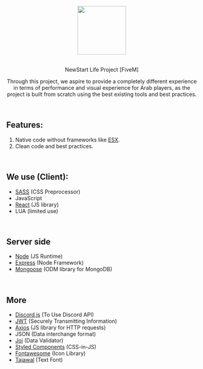<br>
<div align="center">
  <img src="https://g.top4top.io/p_2248khhrx1.png" style="width: 128px"/>
</div>
<br>

<p align="center">NewStart Life Project [FiveM]</p>

<p align="center">Through this project, we aspire to provide a completely different experience in terms of performance and visual experience for Arab players, as the project is built from scratch using the best existing tools and best practices.</p>
<br>

## Features:
1. Native code without frameworks like [ESX](https://github.com/esx-framework).
2. Clean code and best practices.
<br>

## We use (Client):
- [SASS](https://github.com/sass/sass) (CSS Preprocessor)
- JavaScript
- [React](https://github.com/facebook/react) (JS library)
- LUA (limited use)
<br>

## Server side
- [Node](https://github.com/nodejs/node) (JS Runtime)
- [Express](https://github.com/expressjs/express) (Node Framework)
- [Mongoose](https://github.com/Automattic/mongoose) (ODM library for MongoDB)
<br>

## More
- [Discord.js](https://github.com/discordjs/discord.js/) (To Use Discord API)
- [JWT](https://github.com/auth0/node-jsonwebtoken) (Securely Transmitting Information)
- [Axios](https://github.com/axios/axios) (JS library for HTTP requests)
- JSON (Data interchange format)
- [Joi](https://github.com/sideway/joi) (Data Validator)
- [Styled Components](https://github.com/styled-components/styled-components) (CSS-in-JS)
- [Fontawesome](https://github.com/FortAwesome/react-fontawesome) (Icon Library)
- [Tajawal](https://fonts.google.com/specimen/Tajawal?subset=arabic) (Text Font)
